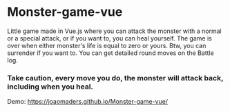# Monster-game-vue
 Little game made in Vue.js where you can attack the monster with a normal or a  special attack, or if you want to, you can heal yourself. 
 The game is over when either monster's life is equal to zero or yours. Btw, you can surrender if you want to. 
 You can get detailed round moves on the Battle log.
 
 ### Take caution, every move you do, the monster will attack back, including when you heal.

Demo: https://joaomaders.github.io/Monster-game-vue/
